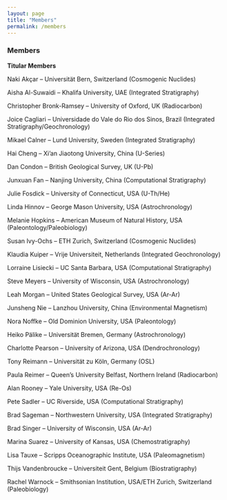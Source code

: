 ```yaml
---
layout: page
title: "Members"
permalink: /members
---
```


### Members

**Titular Members**

Naki Akçar – Universität Bern, Switzerland (Cosmogenic Nuclides)

Aisha Al-Suwaidi – Khalifa University, UAE (Integrated Stratigraphy)

Christopher Bronk-Ramsey – University of Oxford, UK (Radiocarbon)

Joice Cagliari – Universidade do Vale do Rio dos Sinos, Brazil (Integrated Stratigraphy/Geochronology)

Mikael Calner – Lund University, Sweden (Integrated Stratigraphy)

Hai Cheng – Xi’an Jiaotong University, China (U-Series)

Dan Condon – British Geological Survey, UK (U-Pb)

Junxuan Fan – Nanjing University, China (Computational Stratigraphy)

Julie Fosdick – University of Connecticut, USA (U-Th/He)

Linda Hinnov – George Mason University, USA (Astrochronology)

Melanie Hopkins – American Museum of Natural History, USA (Paleontology/Paleobiology)

Susan Ivy-Ochs – ETH Zurich, Switzerland (Cosmogenic Nuclides)

Klaudia Kuiper – Vrije Universiteit, Netherlands (Integrated Geochronology)

Lorraine Lisiecki – UC Santa Barbara, USA (Computational Stratigraphy)

Steve Meyers – University of Wisconsin, USA (Astrochronology)

Leah Morgan – United States Geological Survey, USA (Ar-Ar)

Junsheng Nie – Lanzhou University, China (Environmental Magnetism)

Nora Noffke – Old Dominion University, USA (Paleontology)

Heiko Pälike – Universität Bremen, Germany (Astrochronology)

Charlotte Pearson – University of Arizona, USA (Dendrochronology)

Tony Reimann – Universität zu Köln, Germany (OSL)

Paula Reimer – Queen’s University Belfast, Northern Ireland (Radiocarbon)

Alan Rooney – Yale University, USA (Re-Os)

Pete Sadler – UC Riverside, USA (Computational Stratigraphy)

Brad Sageman – Northwestern University, USA (Integrated Stratigraphy)

Brad Singer – University of Wisconsin, USA (Ar-Ar)

Marina Suarez – University of Kansas, USA (Chemostratigraphy)

Lisa Tauxe – Scripps Oceanographic Institute, USA (Paleomagnetism)

Thijs Vandenbroucke – Universiteit Gent, Belgium (Biostratigraphy)

Rachel Warnock – Smithsonian Institution, USA/ETH Zurich, Switzerland (Paleobiology)
